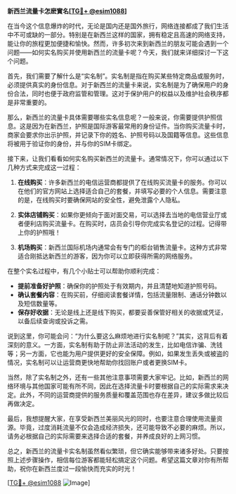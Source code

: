 **新西兰流量卡怎麽實名[[TG💪+ @esim1088](https://t.me/s/esim1088)]**

在当今这个信息爆炸的时代，无论是国内还是国外旅行，网络连接都成了我们生活中不可或缺的一部分。特别是在新西兰这样的国家，拥有稳定且高速的网络支持，能让你的旅程更加便捷和愉快。然而，许多初次来到新西兰的朋友可能会遇到一个问题——如何实名购买并使用新西兰的流量卡呢？今天，我们就来详细探讨一下这个问题。

首先，我们需要了解什么是“实名制”。实名制是指在购买某些特定商品或服务时，必须提供真实的身份信息。对于新西兰的流量卡来说，实名制是为了确保用户的身份合法，同时也便于政府监管和管理。这对于保护用户的权益以及维护社会秩序都是非常重要的。

那么，新西兰的流量卡具体需要哪些实名信息呢？一般来说，你需要提供护照信息。这是因为在新西兰，护照是国际游客最常用的身份证件。当你购买流量卡时，商家会要求你出示护照，并记录下你的姓名、护照号码以及国籍等信息。这些信息将被用于验证你的身份，并与你的SIM卡绑定。

接下来，让我们看看如何实名购买新西兰的流量卡。通常情况下，你可以通过以下几种方式来完成这一过程：

1. **在线购买**：许多新西兰的电信运营商都提供了在线购买流量卡的服务。你可以在他们的官方网站上选择适合自己的套餐，并填写必要的个人信息。需要注意的是，在线购买时要确保网站的安全性，避免泄露个人隐私。

2. **实体店铺购买**：如果你更倾向于面对面交易，可以选择去当地的电信营业厅或者便利店购买流量卡。在购买时，店员会引导你完成实名登记的过程。记得带上你的护照哦！

3. **机场购买**：新西兰国际机场内通常会有专门的柜台销售流量卡。这种方式非常适合刚抵达新西兰的游客，因为你可以立即获得所需的网络服务。

在整个实名过程中，有几个小贴士可以帮助你顺利完成：

- **提前准备好护照**：确保你的护照处于有效期内，并且清楚地知道护照号码。
- **确认套餐内容**：在购买前，仔细阅读套餐详情，包括流量限制、通话分钟数以及短信数量等。
- **保存好收据**：无论是线上还是线下购买，都要妥善保管好相关的收据或凭证，以备后续查询或投诉之需。

说到这里，你可能会问：“为什么要这么麻烦地进行实名制呢？”其实，这背后有着深刻的意义。一方面，实名制有助于防止非法活动的发生，比如电信诈骗、洗钱等；另一方面，它也能为用户提供更好的安全保障。例如，如果发生丢失或被盗的情况，实名制可以让运营商更快地帮助你找回账户或者更换SIM卡。

当然，除了实名制之外，还有一些其他注意事项需要大家牢记。比如，新西兰的网络环境与其他国家可能有所不同，因此在选择流量卡时要根据自己的实际需求来决定。此外，不同的运营商提供的服务质量和覆盖范围也存在差异，建议多做比较后再做决定。

最后，我想提醒大家，在享受新西兰美丽风光的同时，也要注意合理使用流量资源。毕竟，过度消耗流量不仅会造成经济损失，还可能导致不必要的麻烦。所以，请务必根据自己的实际需要来选择合适的套餐，并养成良好的上网习惯。

总之，新西兰的流量卡实名制虽然看似繁琐，但它确实能够带来诸多好处。只要按照上述步骤操作，相信每位游客都能轻松搞定这个问题。希望这篇文章对你有所帮助，祝你在新西兰度过一段愉快而充实的时光！

[[TG💪+ @esim1088](https://t.me/s/esim1088) ![Image](https://i.postimg.cc/4NQfJmqS/Snipaste-2025-05-13-00-14-12.png)]